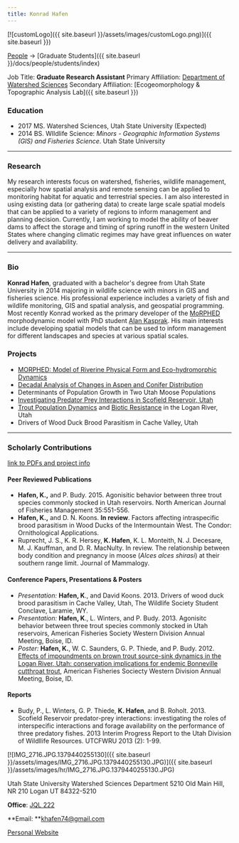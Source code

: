 ```yaml
---
title: Konrad Hafen
---
```


[![customLogo]({{ site.baseurl }}/assets/images/customLogo.png)]({{ site.baseurl }})

[People]({{site.baseurl}}/people/index) -> [Graduate Students]({{ site.baseurl }}/docs/people/students/index)

Job Title: **Graduate Research Assistant**
Primary Affiliation: [Department of Watershed Sciences](http://qcnr.usu.edu/wats/)
Secondary Affiliation: [Ecogeomorphology & Topographic Analysis Lab]({{ site.baseurl }})

### Education

- 2017 MS. Watershed Sciences, Utah State University (Expected)
- 2014 BS. WIldlife Science: *Minors - Geographic Information Systems (GIS) and Fisheries Science*. Utah State University

------

### Research

My research interests focus on watershed, fisheries, wildlife management, especially how spatial analysis and remote sensing can be applied to monitoring habitat for aquatic and terrestrial species. I am also interested in using existing data (or gathering data) to create large scale spatial models that can be applied to a variety of regions to inform management and planning decision. Currently,  I am working to model the ability of beaver dams to affect the storage and timing of spring runoff in the western United States where changing climatic regimes may have great influences on water delivery and availability. 

------

### Bio

**Konrad Hafen**, graduated with a bachelor's degree from Utah State University in 2014 majoring in wildlife science with minors in GIS and fisheries science. His professional experience includes a variety of fish and wildlife monitoring, GIS and spatial analysis, and geospatial programming. Most recently Konrad worked as the primary developer of the [MoRPHED](https://github.com/morphed/MoRPHED) morphodynamic model with PhD student [Alan Kasprak](http://www.alankasprak.org/). His main interests include developing spatial models that can be used to inform management for different landscapes and species at various spatial scales. 

### Projects

- [MORPHED: Model of Riverine Physical Form and Eco-hydromorphic Dynamics](http://morphed.joewheaton.org/)
- [Decadal Analysis of Changes in Aspen and Conifer Distribution](https://sites.google.com/site/konradhafengis/undergraduate-research/aspen-conifer-succession)
- Determinants of Population Growth in Two Utah Moose Populations
- [Investigating Predator Prey Interactions in Scofield Reservoir, Utah](http://www.usu.edu/fel/research/scofield-reservoir/)
- [Trout Population Dynamics](http://www.usu.edu/fel/research/logan-river/) and [Biotic Resistance](http://www.usu.edu/fel/research/righthand-fork/) in the Logan River, Utah
- Drivers of Wood Duck Brood Parasitism in Cache Valley, Utah

------

### Scholarly Contributions

[link to PDFs and project info](https://sites.google.com/site/konradhafengis/papers-presentations-reports)

#### Peer Reviewed Publications

- **Hafen, K.,** and P. Budy. 2015. Agonisitic behavior between three trout species commonly stocked in Utah reservoirs. North American Journal of Fisheries Management 35:551-556. 
- **Hafen, K.,** and D. N. Koons. **In review**. Factors affecting intraspecific brood parasitism in Wood Ducks of the Intermountain West. The Condor: Ornithological Applications.
- Ruprecht, J. S., K. R. Hersey, **K. Hafen**, K. L. Monteith, N. J. Decesare, M. J. Kauffman, and D. R. MacNulty. In review. The relationship between body condition and pregnancy in moose (*Alces alces shirasi*) at their southern range limit. Journal of Mammalogy.

#### Conference Papers, Presentations & Posters

- *Presentation:*  **Hafen, K**., and David Koons. 2013. Drivers of wood duck brood parasitism in Cache Valley, Utah, The Wildlife Society Student Conclave, Laramie, WY.
- *Presentation:* **Hafen, K**., L. Winters, and P. Budy. 2013. Agonisitc behavior between three trout species commonly stocked in Utah reservoirs, American Fisheries Society Western Division Annual Meeting, Boise, ID. 
- *Poster:*  **Hafen, K.**, W. C. Saunders, G. P. Thiede, and P. Budy. 2012. [Effects of impoundments on brown trout source-sink dynamics in the Logan River, Utah: conservation implications for endemic Bonneville cutthroat trout](https://sites.google.com/site/konradhafengis/undergraduate-research/brown-trout-source-sink-dynamics), American Fisheries Sociecty Western Division Annual Meeting, Boise, ID.

#### Reports

- Budy, P., L. Winters, G. P. Thiede, **K. Hafen**, and B. Roholt. 2013. Scofield Reservoir predator-prey interactions: investigating the roles of interspecific interactions and forage availability on the performance of three predatory fishes. 2013 Interim Progress Report to the Utah Division of Wildllife Resources. UTCFWRU 2013 (2): 1-99.



[![IMG_2716.JPG.1379440255130]({{ site.baseurl }}/assets/images/IMG_2716.JPG.1379440255130.JPG)]({{ site.baseurl }}/assets/images/hr/IMG_2716.JPG.1379440255130.JPG)

Utah State University
Watershed Sciences Department
5210 Old Main Hill, NR 210
Logan UT 84322-5210

**Office**:  [JQL 222](http://www.usu.edu/map/index.cfm?id=47)

**Email: **khafen74@gmail.com

[Personal Website](http://khafen74.github.io/)

